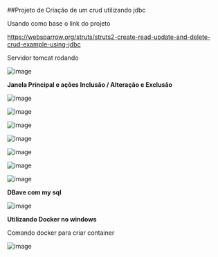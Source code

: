 ##Projeto de Criação de um crud utilizando jdbc

Usando como base o link do projeto

https://websparrow.org/struts/struts2-create-read-update-and-delete-crud-example-using-jdbc

Servidor tomcat rodando

![image](https://github.com/casdea/crud-struct2-jdbc/assets/13076257/85e05a9e-72f7-4bc7-9ee5-3c5803cf338b)

**Janela Principal e ações Inclusão / Alteração e Exclusão**

![image](https://github.com/casdea/crud-struct2-jdbc/assets/13076257/3d067977-d909-41c1-ae7b-f3b80ea43227)

![image](https://github.com/casdea/crud-struct2-jdbc/assets/13076257/4510a6ac-0af1-4b45-a9ce-bb29d9ab30e7)

![image](https://github.com/casdea/crud-struct2-jdbc/assets/13076257/382c0728-8f62-4e60-8480-ae6b6e79781c)

![image](https://github.com/casdea/crud-struct2-jdbc/assets/13076257/f96e8478-47a7-4164-9b0f-b9377f0d8b85)

![image](https://github.com/casdea/crud-struct2-jdbc/assets/13076257/071780f8-6878-48fc-99df-9976cc6df318)

![image](https://github.com/casdea/crud-struct2-jdbc/assets/13076257/7cf284ec-72f7-4952-82df-0aab40a93532)

![image](https://github.com/casdea/crud-struct2-jdbc/assets/13076257/1ea01f27-c236-43fb-97e8-86d91a97b2ee)

**DBave com my sql**

![image](https://github.com/casdea/crud-struct2-jdbc/assets/13076257/e36b8808-576b-4ff3-b475-0f511083f76a)

**Utilizando Docker no windows**

Comando docker para criar container

![image](https://github.com/casdea/crud-struct2-jdbc/assets/13076257/c2152e03-877f-428d-8464-7f4e5ad1e602)



